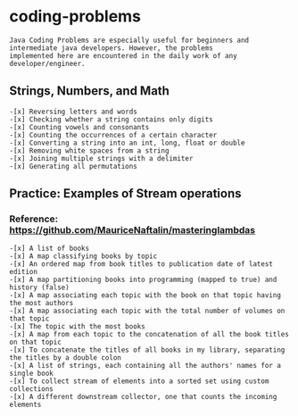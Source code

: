 # coding-problems
```text
Java Coding Problems are especially useful for beginners and intermediate java developers. However, the problems 
implemented here are encountered in the daily work of any developer/engineer. 
```

## Strings, Numbers, and Math
    -[x] Reversing letters and words
    -[x] Checking whether a string contains only digits
    -[x] Counting vowels and consonants
    -[x] Counting the occurrences of a certain character 
    -[x] Converting a string into an int, long, float or double
    -[x] Removing white spaces from a string
    -[x] Joining multiple strings with a delimiter
    -[x] Generating all permutations
    
## Practice: Examples of Stream operations 
### Reference: https://github.com/MauriceNaftalin/masteringlambdas
    -[x] A list of books
    -[x] A map classifying books by topic
    -[x] An ordered map from book titles to publication date of latest edition
    -[x] A map partitioning books into programming (mapped to true) and history (false) 
    -[x] A map associating each topic with the book on that topic having the most authors
    -[x] A map associating each topic with the total number of volumes on that topic
    -[x] The topic with the most books
    -[x] A map from each topic to the concatenation of all the book titles on that topic
    -[x] To concatenate the titles of all books in my library, separating the titles by a double colon
    -[x] A list of strings, each containing all the authors' names for a single book
    -[x] To collect stream of elements into a sorted set using custom collections
    -[x] A different downstream collector, one that counts the incoming elements
    
